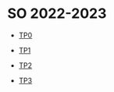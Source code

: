 # SO 2022-2023

- [TP0](https://www.notion.so/Teorico-Pr-tica-0-Comandos-Unix-Linux-8dda09f1e19d47f09490777db091b357)

- [TP1](https://www.notion.so/Teorico-Pr-tica-1-Linguagem-C-431581508e00461682b621e16a25978f) 

- [TP2](https://sparkly-chartreuse-474.notion.site/Teorico-Pr-tica-2-Linguagem-C-Parte-II-bb5c6f194a524dc5b9f4c1260db133e4) 

- [TP3](https://sparkly-chartreuse-474.notion.site/Teorico-Pr-tica-3-Processamento-de-Texto-e-Ficheiros-c4420f53550346f19eafab70690ccb9f) 